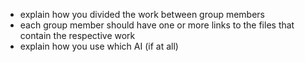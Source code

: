 * explain how you divided the work between group members
* each group member should have one or more links to the files that contain the respective work
* explain how you use which AI (if at all)
